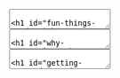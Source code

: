 <section data-markdown>
<textarea data-template>

# Fun things to do with typescript

FES July 2019

Ben R

https://bcrobinson.github.io/fes-2019-07/index.html
https://bit.ly/2YmeqR9

</textarea>
</section>

<section data-markdown>
<textarea data-template>

# Why Typescript

* I'm crap at spalling
* I like -~changing~~ renaming things
* It's more than `C# does JavaScript`

</textarea>
</section>

<section data-markdown>
<textarea data-template>

# Getting started

* All JavaScript is valid TypeScript
* Just rename your files from `index.js` -> `index.ts`
* Guides @ https://www.typescriptlang.org
* Playground @ https://www.typescriptlang.org/play/index.html

</textarea>
</section>